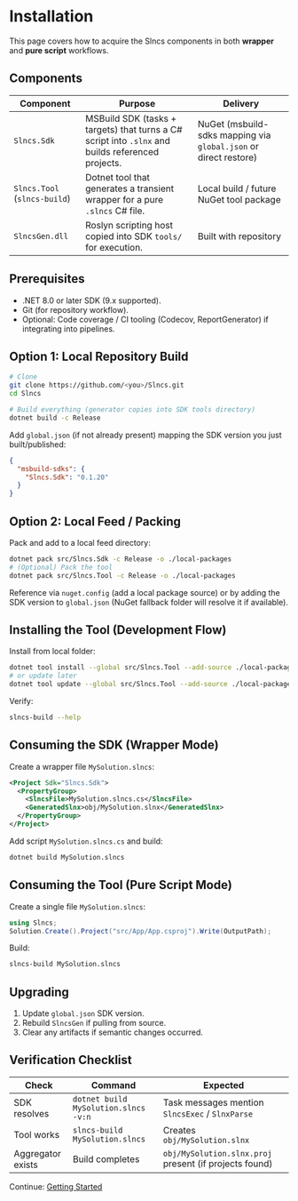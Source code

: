 # Installation

This page covers how to acquire the Slncs components in both **wrapper** and **pure script** workflows.

## Components
| Component | Purpose | Delivery |
|-----------|---------|----------|
| `Slncs.Sdk` | MSBuild SDK (tasks + targets) that turns a C# script into `.slnx` and builds referenced projects. | NuGet (msbuild-sdks mapping via `global.json` or direct restore) |
| `Slncs.Tool` (`slncs-build`) | Dotnet tool that generates a transient wrapper for a pure `.slncs` C# file. | Local build / future NuGet tool package |
| `SlncsGen.dll` | Roslyn scripting host copied into SDK `tools/` for execution. | Built with repository | 

## Prerequisites
- .NET 8.0 or later SDK (9.x supported).
- Git (for repository workflow).
- Optional: Code coverage / CI tooling (Codecov, ReportGenerator) if integrating into pipelines.

## Option 1: Local Repository Build
```bash
# Clone
git clone https://github.com/<you>/Slncs.git
cd Slncs

# Build everything (generator copies into SDK tools directory)
dotnet build -c Release
```

Add `global.json` (if not already present) mapping the SDK version you just built/published:
```json
{
  "msbuild-sdks": {
    "Slncs.Sdk": "0.1.20"
  }
}
```

## Option 2: Local Feed / Packing
Pack and add to a local feed directory:
```bash
dotnet pack src/Slncs.Sdk -c Release -o ./local-packages
# (Optional) Pack the tool
dotnet pack src/Slncs.Tool -c Release -o ./local-packages
```
Reference via `nuget.config` (add a local package source) or by adding the SDK version to `global.json` (NuGet fallback folder will resolve it if available).

## Installing the Tool (Development Flow)
Install from local folder:
```bash
dotnet tool install --global src/Slncs.Tool --add-source ./local-packages
# or update later
dotnet tool update --global src/Slncs.Tool --add-source ./local-packages
```
Verify:
```bash
slncs-build --help
```

## Consuming the SDK (Wrapper Mode)
Create a wrapper file `MySolution.slncs`:
```xml
<Project Sdk="Slncs.Sdk">
  <PropertyGroup>
    <SlncsFile>MySolution.slncs.cs</SlncsFile>
    <GeneratedSlnx>obj/MySolution.slnx</GeneratedSlnx>
  </PropertyGroup>
</Project>
```
Add script `MySolution.slncs.cs` and build:
```bash
dotnet build MySolution.slncs
```

## Consuming the Tool (Pure Script Mode)
Create a single file `MySolution.slncs`:
```csharp
using Slncs;
Solution.Create().Project("src/App/App.csproj").Write(OutputPath);
```
Build:
```bash
slncs-build MySolution.slncs
```

## Upgrading
1. Update `global.json` SDK version.
2. Rebuild `SlncsGen` if pulling from source.
3. Clear any artifacts if semantic changes occurred.

## Verification Checklist
| Check | Command | Expected |
|-------|---------|----------|
| SDK resolves | `dotnet build MySolution.slncs -v:n` | Task messages mention `SlncsExec` / `SlnxParse` |
| Tool works | `slncs-build MySolution.slncs` | Creates `obj/MySolution.slnx` |
| Aggregator exists | Build completes | `obj/MySolution.slnx.proj` present (if projects found) |

Continue: [Getting Started](getting-started.md)

